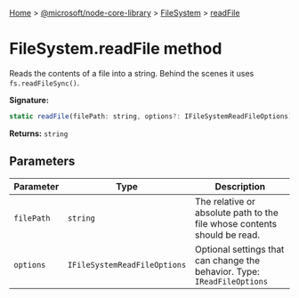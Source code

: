 [Home](./index) &gt; [@microsoft/node-core-library](./node-core-library.md) &gt; [FileSystem](./node-core-library.filesystem.md) &gt; [readFile](./node-core-library.filesystem.readfile.md)

# FileSystem.readFile method

Reads the contents of a file into a string. Behind the scenes it uses `fs.readFileSync()`<!-- -->.

**Signature:**
```javascript
static readFile(filePath: string, options?: IFileSystemReadFileOptions): string;
```
**Returns:** `string`

## Parameters

|  Parameter | Type | Description |
|  --- | --- | --- |
|  `filePath` | `string` | The relative or absolute path to the file whose contents should be read. |
|  `options` | `IFileSystemReadFileOptions` | Optional settings that can change the behavior. Type: `IReadFileOptions` |

